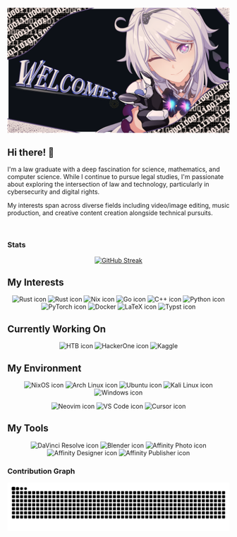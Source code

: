 ![banner](https://github.com/UTshion/UTshion/blob/main/img/new_banner.png)

## Hi there! 👋

I'm a law graduate with a deep fascination for science, mathematics, and computer science. While I continue to pursue legal studies, I'm passionate about exploring the intersection of law and technology, particularly in cybersecurity and digital rights.

My interests span across diverse fields including video/image editing, music production, and creative content creation alongside technical pursuits.

<br>

### Stats
<div align="center">

[![GitHub Streak](https://streak-stats.demolab.com?user=UTshion&theme=horizon&border_radius=5)](https://git.io/streak-stats)

</div>

## My Interests
<p align="center">
<img alt="Rust icon" src="https://img.shields.io/badge/Linux-%23fcc624?style=for-the-badge&logo=linux&logoColor=black">
<img alt="Rust icon" src="https://img.shields.io/badge/Rust-%23000000?style=for-the-badge&logo=rust&logoColor=white">
<img alt="Nix icon" src="https://img.shields.io/badge/Nix-%235277C3?style=for-the-badge&logo=nixos&logoColor=white">
<img alt="Go icon" src="https://img.shields.io/badge/Go-%2300ADD8?style=for-the-badge&logo=go&logoColor=white">
<img alt="C++ icon" src="https://img.shields.io/badge/c%2B%2B-%2300599C?style=for-the-badge&logo=cplusplus&logoColor=white">
<img alt="Python icon" src="https://img.shields.io/badge/Python-%233776AB?style=for-the-badge&logo=python&logoColor=white">
<img alt="PyTorch icon" src="https://img.shields.io/badge/PyTorch-%23EE4C2C?style=for-the-badge&logo=pytorch&logoColor=white">
<img alt="Docker" src="https://img.shields.io/badge/Docker-%232496ED?style=for-the-badge&logo=docker&logoColor=white">
<img alt="LaTeX icon" src="https://img.shields.io/badge/LaTeX-%23008080?style=for-the-badge&logo=latex&logoColor=white">
<img alt="Typst icon" src="https://img.shields.io/badge/Typst-239DAD?style=for-the-badge&logo=typst&logoColor=white">
</p>

## Currently Working On
<p align="center">
<img alt="HTB icon" src="https://img.shields.io/badge/Hack_The_Box-%239FEF00?style=for-the-badge&logo=hackthebox&logoColor=white">
<img alt="HackerOne icon" src="https://img.shields.io/badge/HackerOne-%23494649?style=for-the-badge&logo=hackerone&logoColor=white">
<img alt="Kaggle" src="https://img.shields.io/badge/Kaggle-%2320BEFF?style=for-the-badge&logo=kaggle&logoColor=white">
</p>

## My Environment
<p align="center">
<img alt="NixOS icon" src="https://img.shields.io/badge/NixOS-%235277C3?style=for-the-badge&logo=nixos&logoColor=white">
<img alt="Arch Linux icon" src="https://img.shields.io/badge/Arch_Linux-%231793D1?style=for-the-badge&logo=archlinux&logoColor=white">
<img alt="Ubuntu icon" src="https://img.shields.io/badge/Ubuntu-%23E95420?style=for-the-badge&logo=ubuntu&logoColor=white">
<img alt="Kali Linux icon" src="https://img.shields.io/badge/Kali_Linux-%23557C94?style=for-the-badge&logo=kalilinux&logoColor=white">
<img alt="Windows icon" src="https://img.shields.io/badge/Windows-%230078D4?style=for-the-badge&logo=windows11&logoColor=white">
</p>
<p align="center">
<img alt="Neovim icon" src="https://img.shields.io/badge/Neovim-%2357A143?style=for-the-badge&logo=neovim&logoColor=white">
<img alt="VS Code icon" src="https://img.shields.io/badge/VS_Code-%23007ACC?style=for-the-badge&logo=visualstudiocode&logoColor=white">
<img alt="Cursor icon" src="https://img.shields.io/badge/Cursor-%23000000?style=for-the-badge&logo=cursor&logoColor=white">
</p>

## My Tools
<p align="center">
<img alt="DaVinci Resolve icon" src="https://img.shields.io/badge/DaVinci_Resolve-%23233A51?style=for-the-badge&logo=davinciresolve&logoColor=white">
<img alt="Blender icon" src="https://img.shields.io/badge/Blender-%20F5792A?style=for-the-badge&logo=blender&logoColor=white">
<img alt="Affinity Photo icon" src="https://img.shields.io/badge/Affinity_Photo-%234E3188?style=for-the-badge&logo=affinityphoto&logoColor=white">
<img alt="Affinity Designer icon" src="https://img.shields.io/badge/Affinity_Designer-%23134881?style=for-the-badge&logo=affinitydesigner&logoColor=white">
<img alt="Affinity Publisher icon" src="https://img.shields.io/badge/Affinity_Publisher-%23891B26?style=for-the-badge&logo=affinitypublisher&logoColor=white">
</p>

### Contribution Graph
<picture>
  <source media="(prefers-color-scheme: dark)" srcset="https://raw.githubusercontent.com/UTshion/UTshion/output/github-contribution-grid-snake-dark.svg">
  <source media="(prefers-color-scheme: light)" srcset="https://raw.githubusercontent.com/UTshion/UTshion/output/github-contribution-grid-snake.svg">
  <img alt="github contribution grid snake animation" src="https://raw.githubusercontent.com/UTshion/UTshion/output/github-contribution-grid-snake.svg">
</picture>

